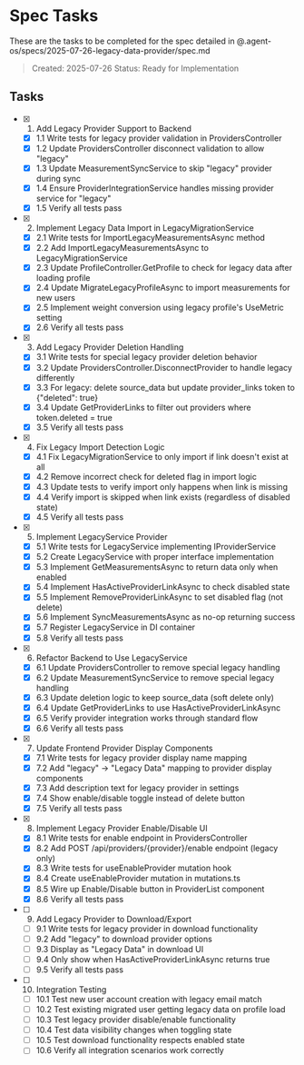 # Spec Tasks

These are the tasks to be completed for the spec detailed in @.agent-os/specs/2025-07-26-legacy-data-provider/spec.md

> Created: 2025-07-26
> Status: Ready for Implementation

## Tasks

- [x] 1. Add Legacy Provider Support to Backend
  - [x] 1.1 Write tests for legacy provider validation in ProvidersController
  - [x] 1.2 Update ProvidersController disconnect validation to allow "legacy"
  - [x] 1.3 Update MeasurementSyncService to skip "legacy" provider during sync
  - [x] 1.4 Ensure ProviderIntegrationService handles missing provider service for "legacy"
  - [x] 1.5 Verify all tests pass

- [x] 2. Implement Legacy Data Import in LegacyMigrationService
  - [x] 2.1 Write tests for ImportLegacyMeasurementsAsync method
  - [x] 2.2 Add ImportLegacyMeasurementsAsync to LegacyMigrationService
  - [x] 2.3 Update ProfileController.GetProfile to check for legacy data after loading profile
  - [x] 2.4 Update MigrateLegacyProfileAsync to import measurements for new users
  - [x] 2.5 Implement weight conversion using legacy profile's UseMetric setting
  - [x] 2.6 Verify all tests pass

- [x] 3. Add Legacy Provider Deletion Handling
  - [x] 3.1 Write tests for special legacy provider deletion behavior
  - [x] 3.2 Update ProvidersController.DisconnectProvider to handle legacy differently
  - [x] 3.3 For legacy: delete source_data but update provider_links token to {"deleted": true}
  - [x] 3.4 Update GetProviderLinks to filter out providers where token.deleted = true
  - [x] 3.5 Verify all tests pass

- [x] 4. Fix Legacy Import Detection Logic
  - [x] 4.1 Fix LegacyMigrationService to only import if link doesn't exist at all
  - [x] 4.2 Remove incorrect check for deleted flag in import logic
  - [x] 4.3 Update tests to verify import only happens when link is missing
  - [x] 4.4 Verify import is skipped when link exists (regardless of disabled state)
  - [x] 4.5 Verify all tests pass

- [x] 5. Implement LegacyService Provider
  - [x] 5.1 Write tests for LegacyService implementing IProviderService
  - [x] 5.2 Create LegacyService with proper interface implementation
  - [x] 5.3 Implement GetMeasurementsAsync to return data only when enabled
  - [x] 5.4 Implement HasActiveProviderLinkAsync to check disabled state
  - [x] 5.5 Implement RemoveProviderLinkAsync to set disabled flag (not delete)
  - [x] 5.6 Implement SyncMeasurementsAsync as no-op returning success
  - [x] 5.7 Register LegacyService in DI container
  - [x] 5.8 Verify all tests pass

- [x] 6. Refactor Backend to Use LegacyService
  - [x] 6.1 Update ProvidersController to remove special legacy handling
  - [x] 6.2 Update MeasurementSyncService to remove special legacy handling
  - [x] 6.3 Update deletion logic to keep source_data (soft delete only)
  - [x] 6.4 Update GetProviderLinks to use HasActiveProviderLinkAsync
  - [x] 6.5 Verify provider integration works through standard flow
  - [x] 6.6 Verify all tests pass

- [x] 7. Update Frontend Provider Display Components
  - [x] 7.1 Write tests for legacy provider display name mapping
  - [x] 7.2 Add "legacy" → "Legacy Data" mapping to provider display components
  - [x] 7.3 Add description text for legacy provider in settings
  - [x] 7.4 Show enable/disable toggle instead of delete button
  - [x] 7.5 Verify all tests pass

- [x] 8. Implement Legacy Provider Enable/Disable UI
  - [x] 8.1 Write tests for enable endpoint in ProvidersController
  - [x] 8.2 Add POST /api/providers/{provider}/enable endpoint (legacy only)
  - [x] 8.3 Write tests for useEnableProvider mutation hook
  - [x] 8.4 Create useEnableProvider mutation in mutations.ts
  - [x] 8.5 Wire up Enable/Disable button in ProviderList component
  - [x] 8.6 Verify all tests pass

- [ ] 9. Add Legacy Provider to Download/Export
  - [ ] 9.1 Write tests for legacy provider in download functionality
  - [ ] 9.2 Add "legacy" to download provider options
  - [ ] 9.3 Display as "Legacy Data" in download UI
  - [ ] 9.4 Only show when HasActiveProviderLinkAsync returns true
  - [ ] 9.5 Verify all tests pass

- [ ] 10. Integration Testing
  - [ ] 10.1 Test new user account creation with legacy email match
  - [ ] 10.2 Test existing migrated user getting legacy data on profile load
  - [ ] 10.3 Test legacy provider disable/enable functionality
  - [ ] 10.4 Test data visibility changes when toggling state
  - [ ] 10.5 Test download functionality respects enabled state
  - [ ] 10.6 Verify all integration scenarios work correctly